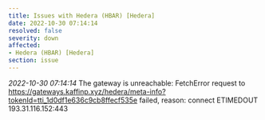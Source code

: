 ```yaml
---
title: Issues with Hedera (HBAR) [Hedera]
date: 2022-10-30 07:14:14
resolved: false
severity: down
affected:
- Hedera (HBAR) [Hedera]
section: issue
---
```


*2022-10-30 07:14:14* The gateway is unreachable: FetchError request to https://gateways.kaffinp.xyz/hedera/meta-info?tokenId=tti_1d0df1e636c9cb8ffecf535e failed, reason: connect ETIMEDOUT 193.31.116.152:443